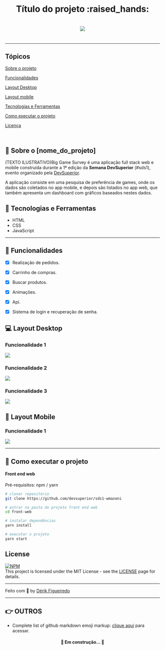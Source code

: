 <h1 align = "center">Título do projeto  :raised_hands:<h1>
    <h1 align = "center"><img src="https://github.com/derikfigueiredo/git-teste/blob/master/imagens/unnamed.png"><h1>
 

 <hr>
 
 ## Tópicos 

[Sobre o projeto](##sobre-o-[nome-do-projeto)

[Funcionalidades](##funcionalidades)

[Layout Desktop](##layout-desktop)

[Layout mobile](##layout-mobile)

[Tecnologias e Ferramentas](##tecnologias-e-ferramentas)

[Como executar o projeto](##como-executar-o-projeto)

[Licença](##licença)

<br>
 
## 📜 Sobre o [nome_do_projeto]
 (TEXTO ILUSTRATIVO)Big Game Survey é uma aplicação full stack web e mobile construída durante a 1ª edição da **Semana DevSuperior** (#sds1), evento organizado pela [DevSuperior](https://devsuperior.com "Site da DevSuperior").

A aplicação consiste em uma pesquisa de preferência de games, onde os dados são coletados no app mobile, e depois são listados no app web, que também apresenta um dashboard com gráficos baseados nestes dados.
 
## 🔧 Tecnologias e Ferramentas
  * HTML
  * CSS
  * JavaScript
 
 <hr>
  

## :bookmark_tabs: Funcionalidades
- [X] Realização de pedidos.
- [X] Carrinho de compras.
- [X] Buscar produtos.
- [X] Animações.
- [X] Api.
- [X] Sistema de login e recuperação de senha.


## 💻 Layout Desktop
  ### Funcionalidade 1
 ![](https://github.com/derikfigueiredo/git-teste/blob/master/imagens/unnamed.png)
 
   ### Funcionalidade 2
 ![](https://github.com/derikfigueiredo/git-teste/blob/master/imagens/unnamed.png)
 
   ### Funcionalidade 3
 ![](https://github.com/derikfigueiredo/git-teste/blob/master/imagens/unnamed.png)
 
 
## 📱 Layout Mobile
  ### Funcionalidade 1
  ![](https://github.com/derikfigueiredo/git-teste/blob/master/imagens/unnamed.png)
 <hr>
 

## 🔧 Como executar o projeto
#### Front end web
Pré-requisitos: npm / yarn

```bash
# clonar repositório
git clone https://github.com/devsuperior/sds1-wmazoni

# entrar na pasta do projeto front end web
cd front-web

# instalar dependências
yarn install

# executar o projeto
yarn start
```


## License
[![NPM](https://img.shields.io/npm/l/react)](https://github.com/derikfigueiredo/git-teste/blob/master/LICENSE)
<br>
This project is licensed under the MIT License - see the [LICENSE](https://opensource.org/licenses/MIT) page for details.

<hr>

Feito com :purple_heart: by [Dérik Figueiredo](https://github.com/derikfigueiredo)


 <hr>
 
## 👉 OUTROS

* Complete list of github markdown emoji markup: [clique aqui](https://gist.github.com/rxaviers/7360908) para acessar.


<h4 align="center"> 🚧  Em construção...  🚧 </h4>

